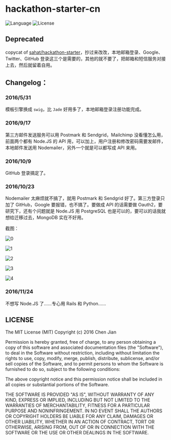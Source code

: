 # hackathon-starter-cn

![Language](https://img.shields.io/badge/language-Node.js-brightgreen.svg) ![License](https://img.shields.io/badge/license-MIT-blue.svg)

## Deprecated

copycat of [sahat/hackathon-starter](https://github.com/sahat/hackathon-starter)，抄过来改改，本地邮箱登录、Google、Twitter、GitHub 登录这三个是需要的，其他的就不要了，把邮箱和短信服务对接上去，然后就留着自用。

## Changelog：
### 2016/5/31

模板引擎换成  `swig`，比 `Jade` 好用多了，本地邮箱登录注册功能完成。

### 2016/9/17

第三方邮件发送服务可以用 Postmark 和 Sendgrid，Mailchimp 没看懂怎么用，前面两个都有 Node.JS 的 API 用，可以加上，用户注册和修改密码需要发邮件，本地邮件发送用 Nodemailer，另外一个就是可以都写成 API 来用。

### 2016/10/9

GitHub 登录搞定了。

### 2016/10/23

Nodemailer 太麻烦就不搞了，就用 Postmark 和 Sendgrid 好了。第三方登录只加了 GitHub，Google 要报错，也不搞了。要做成 API 的话需要做 Oauth2，要研究下，还有个问题就是 Node.JS 用 PostgreSQL 也是可以的，要可以的话我就想给迁移过去，MongoDB 实在不好用。

截图：

![0](https://breakwire.me/images/hackathon-starter-cn/hackathon-starter-cn-0.png)

![1](https://breakwire.me/images/hackathon-starter-cn/hackathon-starter-cn-1.png)

![2](https://breakwire.me/images/hackathon-starter-cn/hackathon-starter-cn-2.png)

![3](https://breakwire.me/images/hackathon-starter-cn/hackathon-starter-cn-3.png)

![4](https://breakwire.me/images/hackathon-starter-cn/hackathon-starter-cn-4.png)


### 2016/11/24

不想写 Node.JS 了……专心用 Rails 和 Python……


## LICENSE

The MIT License (MIT)
Copyright (c) 2016 Chen Jian

Permission is hereby granted, free of charge, to any person obtaining a copy
of this software and associated documentation files (the "Software"), to deal
in the Software without restriction, including without limitation the rights
to use, copy, modify, merge, publish, distribute, sublicense, and/or sell
copies of the Software, and to permit persons to whom the Software is
furnished to do so, subject to the following conditions:

The above copyright notice and this permission notice shall be included in all
copies or substantial portions of the Software.

THE SOFTWARE IS PROVIDED "AS IS", WITHOUT WARRANTY OF ANY KIND,
EXPRESS OR IMPLIED, INCLUDING BUT NOT LIMITED TO THE WARRANTIES OF
MERCHANTABILITY, FITNESS FOR A PARTICULAR PURPOSE AND NONINFRINGEMENT.
IN NO EVENT SHALL THE AUTHORS OR COPYRIGHT HOLDERS BE LIABLE FOR ANY CLAIM,
DAMAGES OR OTHER LIABILITY, WHETHER IN AN ACTION OF CONTRACT, TORT OR
OTHERWISE, ARISING FROM, OUT OF OR IN CONNECTION WITH THE SOFTWARE OR THE USE
OR OTHER DEALINGS IN THE SOFTWARE.

